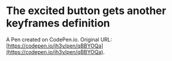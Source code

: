 # The excited button gets another keyframes definition

A Pen created on CodePen.io. Original URL: [https://codepen.io/jh3y/pen/qBBYOQa](https://codepen.io/jh3y/pen/qBBYOQa).

